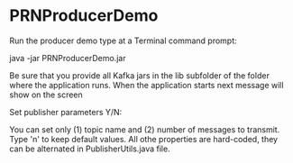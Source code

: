 # PRNProducerDemo
Run the producer demo type at a Terminal command prompt:

java -jar PRNProducerDemo.jar

Be sure that you provide all Kafka jars in the lib subfolder of the folder where the application runs. 
When the application starts next message will show on the screen

Set publisher parameters Y/N:

You can set only (1) topic name and (2) number of messages to transmit. Type 'n' to keep default values.
All othe properties are hard-coded, they can be alternated in PublisherUtils.java file.
